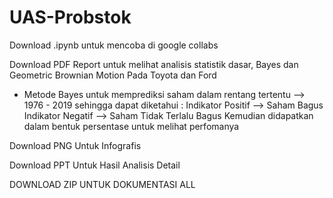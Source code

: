 # UAS-Probstok

Download .ipynb untuk mencoba di google collabs 

Download PDF Report untuk melihat analisis statistik dasar, Bayes dan Geometric Brownian Motion Pada Toyota dan Ford 
* Metode Bayes untuk memprediksi saham dalam rentang tertentu --> 1976 - 2019 sehingga dapat diketahui :
Indikator Positif --> Saham Bagus 
Indikator Negatif --> Saham Tidak Terlalu Bagus 
Kemudian didapatkan dalam bentuk persentase untuk melihat perfomanya 

Download PNG Untuk Infografis

Download PPT Untuk Hasil Analisis Detail

DOWNLOAD ZIP UNTUK DOKUMENTASI ALL

